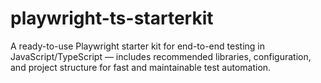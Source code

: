 # playwright-ts-starterkit
A ready-to-use Playwright starter kit for end-to-end testing in JavaScript/TypeScript — includes recommended libraries, configuration, and project structure for fast and maintainable test automation.
